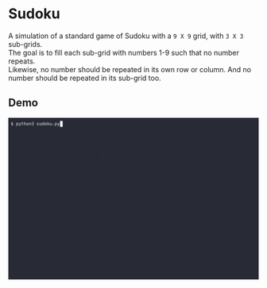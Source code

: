 # Sudoku

A simulation of a standard game of Sudoku with a `9 X 9` grid, with `3 X 3` sub-grids.
\
The goal is to fill each sub-grid with numbers 1-9 such that no number repeats.
\
Likewise, no number should be repeated in its own row or column.
And no number should be repeated in its sub-grid too.

## Demo

![sudoku-game-demo](demos/sudoku.gif)
